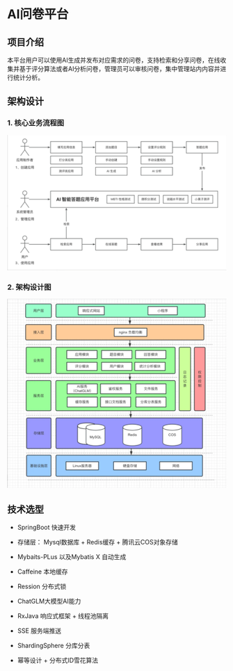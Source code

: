 # AI问卷平台

## 项目介绍

  本平台用户可以使用AI生成并发布对应需求的问卷，支持检索和分享问卷，在线收集并基于评分算法或者AI分析问卷，管理员可以审核问卷，集中管理站内内容并进行统计分析。



## 架构设计

### 1. 核心业务流程图

![image-20241123161025015](images/readme.assets/image-20241123161025015.png)



### 2. 架构设计图

![image-20241123161156338](images/readme.assets/image-20241123161156338.png)



## 技术选型

* SpringBoot 快速开发

* 存储层： Mysql数据库 + Redis缓存 + 腾讯云COS对象存储

* Mybaits-PLus 以及Mybatis X 自动生成

* Caffeine 本地缓存

* Ression 分布式锁

* ChatGLM大模型AI能力

* RxJava 响应式框架  + 线程池隔离

* SSE 服务端推送

* ShardingSphere 分库分表

* 幂等设计 +  分布式ID雪花算法

  